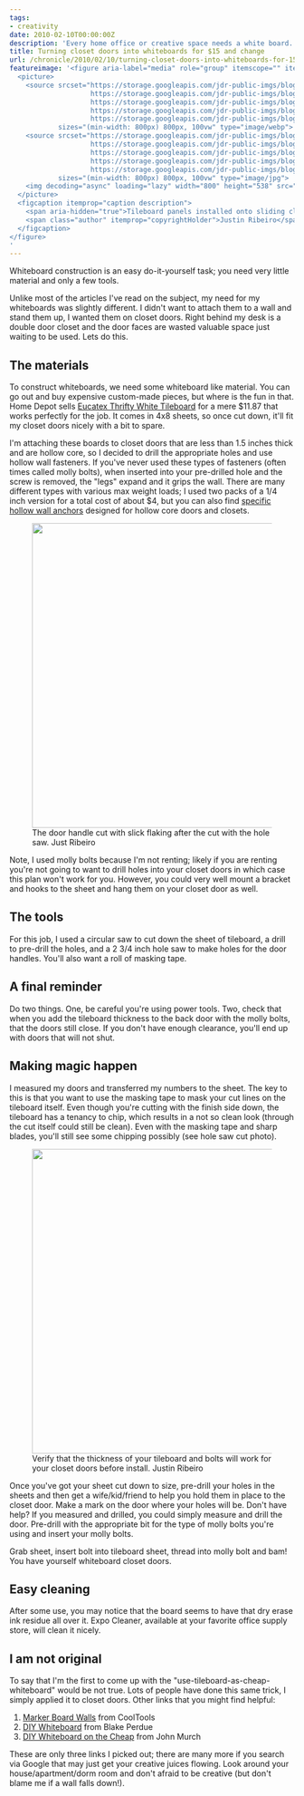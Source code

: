 ```yaml
---
tags:
- creativity
date: 2010-02-10T00:00:00Z
description: 'Every home office or creative space needs a white board. Building a pair of white boards on to my closet doors was a snap.'
title: Turning closet doors into whiteboards for $15 and change
url: /chronicle/2010/02/10/turning-closet-doors-into-whiteboards-for-15-and-change/
featureimage: '<figure aria-label="media" role="group" itemscope="" itemprop="associatedMedia" itemtype="http://schema.org/ImageObject">
  <picture>
    <source srcset="https://storage.googleapis.com/jdr-public-imgs/blog/20100210-whiteboard-closet-01-640.webp 640w,
                    https://storage.googleapis.com/jdr-public-imgs/blog/20100210-whiteboard-closet-01-800.webp 800w,
                    https://storage.googleapis.com/jdr-public-imgs/blog/20100210-whiteboard-closet-01-1024.webp 1024w,
                    https://storage.googleapis.com/jdr-public-imgs/blog/20100210-whiteboard-closet-01-1280.webp 1280w,
                    https://storage.googleapis.com/jdr-public-imgs/blog/20100210-whiteboard-closet-01-1600.webp 1600w"
            sizes="(min-width: 800px) 800px, 100vw" type="image/webp">
    <source srcset="https://storage.googleapis.com/jdr-public-imgs/blog/20100210-whiteboard-closet-01-640.jpg 640w,
                    https://storage.googleapis.com/jdr-public-imgs/blog/20100210-whiteboard-closet-01-800.jpg 800w,
                    https://storage.googleapis.com/jdr-public-imgs/blog/20100210-whiteboard-closet-01-1024.jpg 1024w,
                    https://storage.googleapis.com/jdr-public-imgs/blog/20100210-whiteboard-closet-01-1280.jpg 1280w,
                    https://storage.googleapis.com/jdr-public-imgs/blog/20100210-whiteboard-closet-01-1600.jpg 1600w"
            sizes="(min-width: 800px) 800px, 100vw" type="image/jpg">
    <img decoding="async" loading="lazy" width="800" height="538" src="https://storage.googleapis.com/jdr-public-imgs/blog/20100210-whiteboard-closet-01-800.jpg" alt="Tileboard panels installed onto sliding closet doors makes for an easy and quick creative space.">
  </picture>
  <figcaption itemprop="caption description">
    <span aria-hidden="true">Tileboard panels installed onto sliding closet doors makes for an easy and quick creative space.</span>
    <span class="author" itemprop="copyrightHolder">Justin Ribeiro</span>
  </figcaption>
</figure>
'
---
```


Whiteboard construction is an easy do-it-yourself task; you need very little material and only a few tools.

Unlike most of the articles I've read on the subject, my need for my whiteboards was slightly different.  I didn't want to attach them to a wall and stand them up, I wanted them on closet doors.  Right behind my desk is a double door closet and the door faces are wasted valuable space just waiting to be used.  Lets do this.

## The materials

To construct whiteboards, we need some whiteboard like material.  You can go out and buy expensive custom-made pieces, but where is the fun in that.  Home Depot sells <a href="http://www.homedepot.com/h_d1/N-5yc1vZ1xgt/R-100541850/h_d2/ProductDisplay?catalogId=10053">Eucatex Thrifty White Tileboard</a> for a mere $11.87 that works perfectly for the job.  It comes in 4x8 sheets, so once cut down, it'll fit my closet doors nicely with a bit to spare.

I'm attaching these boards to closet doors that are less than 1.5 inches thick and are hollow core, so I decided to drill the appropriate holes and use hollow wall fasteners.  If you've never used these types of fasteners (often times called molly bolts), when inserted into your pre-drilled hole and the screw is removed, the "legs" expand and it grips the wall.  There are many different types with various max weight loads; I used two packs of a 1/4 inch version for a total cost of about $4, but you can also find <a href="http://www.containerstore.com/shop/elfa/components/installationHardware?productId=10009530&mybuyscid=8560592275">specific hollow wall anchors</a> designed for hollow core doors and closets.

<figure aria-label="media" role="group" itemscope="" itemprop="associatedMedia" itemtype="http://schema.org/ImageObject">
  <picture>
    <source srcset="https://storage.googleapis.com/jdr-public-imgs/blog/20100210-whiteboard-closet-02-640.webp 640w,
                    https://storage.googleapis.com/jdr-public-imgs/blog/20100210-whiteboard-closet-02-800.webp 800w,
                    https://storage.googleapis.com/jdr-public-imgs/blog/20100210-whiteboard-closet-02-1024.webp 1024w,
                    https://storage.googleapis.com/jdr-public-imgs/blog/20100210-whiteboard-closet-02-1280.webp 1280w,
                    https://storage.googleapis.com/jdr-public-imgs/blog/20100210-whiteboard-closet-02-1600.webp 1600w"
            sizes="(min-width: 800px) 800px, 100vw" type="image/webp">
    <source srcset="https://storage.googleapis.com/jdr-public-imgs/blog/20100210-whiteboard-closet-02-640.jpg 640w,
                    https://storage.googleapis.com/jdr-public-imgs/blog/20100210-whiteboard-closet-02-800.jpg 800w,
                    https://storage.googleapis.com/jdr-public-imgs/blog/20100210-whiteboard-closet-02-1024.jpg 1024w,
                    https://storage.googleapis.com/jdr-public-imgs/blog/20100210-whiteboard-closet-02-1280.jpg 1280w,
                    https://storage.googleapis.com/jdr-public-imgs/blog/20100210-whiteboard-closet-02-1600.jpg 1600w"
            sizes="(min-width: 800px) 800px, 100vw" type="image/jpg">
    <img decoding="async" loading="lazy" width="800" height="538" src="https://storage.googleapis.com/jdr-public-imgs/blog/20100210-whiteboard-closet-02-800.jpg" alt="">
  </picture>
  <figcaption itemprop="caption description">
    <span aria-hidden="true">The door handle cut with slick flaking after the cut with the hole saw.</span>
    <span class="author" itemprop="copyrightHolder">Just Ribeiro</span>
  </figcaption>
</figure>

Note, I used molly bolts because I'm not renting; likely if you are renting you're not going to want to drill holes into your closet doors in which case this plan won't work for you.  However, you could very well mount a bracket and hooks to the sheet and hang them on your closet door as well.

## The tools

For this job, I used a circular saw to cut down the sheet of tileboard, a drill to pre-drill the holes, and a 2 3/4 inch hole saw to make holes for the door handles.  You'll also want a roll of masking tape.

## A final reminder

Do two things. One, be careful you're using power tools. Two, check that when you add the tileboard thickness to the back door with the molly bolts, that the doors still close.  If you don't have enough clearance, you'll end up with doors that will not shut.

## Making magic happen

I measured my doors and transferred my numbers to the sheet.  The key to this is that you want to use the masking tape to mask your cut lines on the tileboard itself.  Even though you're cutting with the finish side down, the tileboard has a tenancy to chip, which results in a not so clean look (through the cut itself could still be clean).  Even with the masking tape and sharp blades, you'll still see some chipping possibly (see hole saw cut photo).

<figure aria-label="media" role="group" itemscope="" itemprop="associatedMedia" itemtype="http://schema.org/ImageObject">
  <picture>
    <source srcset="https://storage.googleapis.com/jdr-public-imgs/blog/20100210-whiteboard-closet-03-640.webp 640w,
                    https://storage.googleapis.com/jdr-public-imgs/blog/20100210-whiteboard-closet-03-800.webp 800w,
                    https://storage.googleapis.com/jdr-public-imgs/blog/20100210-whiteboard-closet-03-1024.webp 1024w,
                    https://storage.googleapis.com/jdr-public-imgs/blog/20100210-whiteboard-closet-03-1280.webp 1280w,
                    https://storage.googleapis.com/jdr-public-imgs/blog/20100210-whiteboard-closet-03-1600.webp 1600w"
            sizes="(min-width: 800px) 800px, 100vw" type="image/webp">
    <source srcset="https://storage.googleapis.com/jdr-public-imgs/blog/20100210-whiteboard-closet-03-640.jpg 640w,
                    https://storage.googleapis.com/jdr-public-imgs/blog/20100210-whiteboard-closet-03-800.jpg 800w,
                    https://storage.googleapis.com/jdr-public-imgs/blog/20100210-whiteboard-closet-03-1024.jpg 1024w,
                    https://storage.googleapis.com/jdr-public-imgs/blog/20100210-whiteboard-closet-03-1280.jpg 1280w,
                    https://storage.googleapis.com/jdr-public-imgs/blog/20100210-whiteboard-closet-03-1600.jpg 1600w"
            sizes="(min-width: 800px) 800px, 100vw" type="image/jpg">
    <img decoding="async" loading="lazy" width="800" height="538" src="https://storage.googleapis.com/jdr-public-imgs/blog/20100210-whiteboard-closet-03-800.jpg" alt="">
  </picture>
  <figcaption itemprop="caption description">
    <span aria-hidden="true">Verify that the thickness of your tileboard and bolts will work for your closet doors before install.</span>
    <span class="author" itemprop="copyrightHolder">Justin Ribeiro</span>
  </figcaption>
</figure>

Once you've got your sheet cut down to size, pre-drill your holes in the sheets and then get a wife/kid/friend to help you hold them in place to the closet door.  Make a mark on the door where your holes will be.  Don't have help?  If you measured and drilled, you could simply measure and drill the door.  Pre-drill with the appropriate bit for the type of molly bolts you're using and insert your molly bolts.

Grab sheet, insert bolt into tileboard sheet, thread into molly bolt and bam! You have yourself whiteboard closet doors.

## Easy cleaning

After some use, you may notice that the board seems to have that dry erase ink residue all over it.  Expo Cleaner, available at your favorite office supply store, will clean it nicely.

## I am not original

To say that I'm the first to come up with the "use-tileboard-as-cheap-whiteboard" would be not true. Lots of people have done this same trick, I simply applied it to closet doors.  Other links that you might find helpful:

1. <a href="http://www.kk.org/cooltools/archives/000679.php">Marker Board Walls</a> from CoolTools
2. <a href="http://blog.blakeperdue.com/2009/06/15/diy-whiteboard/">DIY Whiteboard</a> from Blake Perdue
3. <a href="http://www.johnmurch.com/2007/10/20/diy-whiteboard-on-the-cheap/">DIY Whiteboard on the Cheap</a> from John Murch

These are only three links I picked out; there are many more if you search via Google that may just get your creative juices flowing.  Look around your house/apartment/dorm room and don't afraid to be creative (but don't blame me if a wall falls down!).
